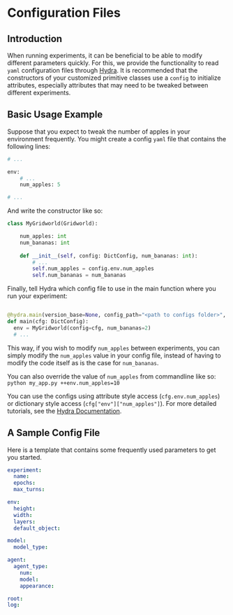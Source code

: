 # Configuration Files

## Introduction
When running experiments, it can be beneficial to be able to modify different parameters quickly. 
For this, we provide the functionality to read ``yaml`` configuration files through [Hydra](https://hydra.cc/).
It is recommended that the constructors of your customized primitive classes use a `config` to initialize attributes, 
especially attributes that may need to be tweaked between different experiments.


## Basic Usage Example

Suppose that you expect to tweak the number of apples in your environment frequently.
You might create a config ``yaml`` file that contains the following lines:
```python
# ...

env:
    # ...
    num_apples: 5

# ...
```

And write the constructor like so:
```python
class MyGridworld(Gridworld):

    num_apples: int
    num_bananas: int
    
    def __init__(self, config: DictConfig, num_bananas: int):
        # ...
        self.num_apples = config.env.num_apples
        self.num_bananas = num_bananas
```

Finally, tell Hydra which config file to use in the main function where you run your experiment:
```python

@hydra.main(version_base=None, config_path="<path to configs folder>", config_name="<config file name>")
def main(cfg: DictConfig):
  env = MyGridworld(config=cfg, num_bananas=2)
  # ...
```

This way, if you wish to modify `num_apples` between experiments, you can simply modify the `num_apples` value in your config file, 
instead of having to modify the code itself as is the case for `num_bananas`.

You can also override the value of `num_apples` from commandline like so: ``python my_app.py ++env.num_apples=10``

You can use the configs using attribute style access (`cfg.env.num_apples`) or dictionary style access (`cfg["env"]["num_apples"]`). For more detailed tutorials, see the [Hydra Documentation](https://hydra.cc/docs/tutorials/intro/).

## A Sample Config File

Here is a template that contains some frequently used parameters to get you started.
```yaml
experiment:
  name:
  epochs:
  max_turns:

env:
  height:
  width:
  layers:
  default_object:

model:
  model_type:

agent:
  agent_type:
    num:
    model:
    appearance:

root:
log:
```